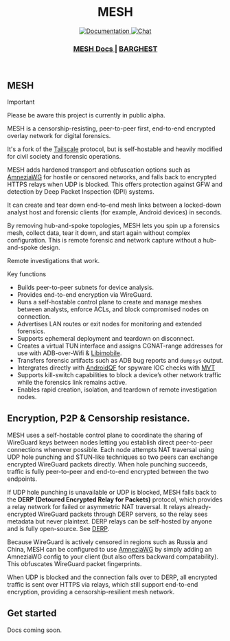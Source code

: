 <h1 align="center">MESH</h1>

<div align="center">
  <p>
    <a href="https://meshforensics.org/docs">
      <img src="https://img.shields.io/badge/docs-latest-blue.svg?style=flat-square" alt="Documentation" />
    </a>
    <a href="https://discord.com/invite/">
      <img src="https://img.shields.io/discord/1161119546170687619?logo=discord&style=flat-square" alt="Chat" />
    </a>
  </p>
</div>


<div align="center">
  <h3>
    <a href="https://meshforensics.org">
      MESH Docs
    </a>
    <span>  |  </span>
    <a href="https://Barghest.asia">
      BARGHEST
    </a>
  </h3>
</div>
<br/>

## MESH

> [!IMPORTANT]
> Please be aware this project is currently in public alpha.

MESH is a censorship-resisting, peer-to-peer first, end-to-end encrypted overlay network for digital forensics.

It's a fork of the [Tailscale](https://github.com/tailscale/tailscale) protocol, but is self-hostable and heavily modified for civil society and forensic operations.

MESH adds hardened transport and obfuscation options such as [AmneziaWG](https://github.com/amnezia-vpn/amneziawg-go) for hostile or censored networks, and falls back to encrypted HTTPS relays when UDP is blocked. This offers protection against GFW and detection by Deep Packet Inspection (DPI) systems.

It can create and tear down end-to-end mesh links between a locked-down analyst host and forensic clients (for example, Android devices) in seconds.

By removing hub-and-spoke topologies, MESH lets you spin up a forensics mesh, collect data, tear it down, and start again without complex configuration. This is remote forensic and network capture without a hub-and-spoke design.

Remote investigations that work.

Key functions

- Builds peer-to-peer subnets for device analysis.
- Provides end-to-end encryption via WireGuard.
- Runs a self-hostable control plane to create and manage meshes between analysts, enforce ACLs, and block compromised nodes on connection.
- Advertises LAN routes or exit nodes for monitoring and extended forensics.
- Supports ephemeral deployment and teardown on disconnect.
- Creates a virtual TUN interface and assigns CGNAT-range addresses for use with ADB-over-Wifi & [Libimobile](https://github.com/libimobiledevice/libimobiledevice).
- Transfers forensic artifacts such as ADB bug reports and `dumpsys` output.
- Intergrates directly with [AndroidQF](https://github.com/mvt-project/androidqf) for spyware IOC checks with [MVT](https://github.com/mvt-project/mvt)
- Supports kill-switch capabilities to block a device’s other network traffic while the forensics link remains active.
- Enables rapid creation, isolation, and teardown of remote investigation nodes.

## Encryption, P2P & Censorship resistance.

MESH uses a self-hostable control plane to coordinate the sharing of WireGuard keys between nodes letting you establish direct peer-to-peer connections whenever possible. Each node attempts NAT traversal using UDP hole punching and STUN-like techniques so two peers can exchange encrypted WireGuard packets directly. When hole punching succeeds, traffic is fully peer-to-peer and end-to-end encrypted between the two endpoints.

If UDP hole punching is unavailable or UDP is blocked, MESH falls back to the **DERP (Detoured Encrypted Relay for Packets)** protocol, which provides a relay network for failed or asymmetric NAT traversal. It relays already-encrypted WireGuard packets through DERP servers, so the relay sees metadata but never plaintext. DERP relays can be self-hosted by anyone and is fully open-source. See [DERP](https://github.com/tailscale/tailscale/tree/main/cmd/derper#derp).

Because WireGuard is actively censored in regions such as Russia and China, MESH can be configured to use [AmneziaWG](https://github.com/amnezia-vpn/amneziawg-go) by simply adding an AmneziaWG config to your client (but also offers backward compatability). This obfuscates WireGuard packet fingerprints.

When UDP is blocked and the connection fails over to DERP, all encrypted traffic is sent over HTTPS via relays, which still support end-to-end encryption, providing a censorship-resilient mesh network.


## Get started

Docs coming soon.


